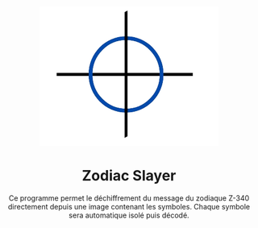<div align="center">

  ![Logo](assets/logo.png)
  <h1><b>Zodiac Slayer</b></h1>
  
  <p>
    Ce programme permet le déchiffrement du message du zodiaque Z-340 directement depuis une image 
    contenant les symboles. Chaque symbole sera automatique isolé puis décodé.
  </p>

</div>

